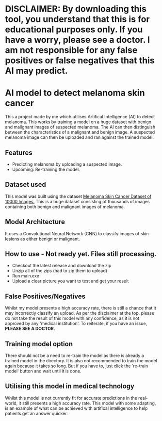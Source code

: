 <h1 color="red">DISCLAIMER:
  <span>By downloading this tool, you understand that this is for educational purposes only. If you have a worry, please see a doctor. I am not responsible for any false positives or false negatives that this AI may predict.</span>
</h1>

# AI model to detect melanoma skin cancer
<p>This a project made by me which utilises Artifical Intelligence (AI) to detect melanoma. This works by training a model on a huge dataset with benign and malignant images of suspected melanoma. The AI can then distinguish between the characteristics of a malignant and benign image. A suspected melanoma image can then be uploaded and ran against the trained model.</p>

## Features
<ul>
  <li>Predicting melanoma by uploading a suspected image.</li>
  <li>Upcoming: Re-training the model.</li>
</ul>

## Dataset used
<p>This model was built using the dataset <a href="https://www.kaggle.com/datasets/hasnainjaved/melanoma-skin-cancer-dataset-of-10000-images">Melanoma Skin Cancer Dataset of 10000 Images.</a> This is a huge dataset consisting of thousands of images containing both benign and malignant images of melanoma.</p>

## Model Architecture
<p>It uses a Convolutional Neural Network (CNN) to classify images of skin lesions as either benign or malignant.</p>

## How to use - <span color="red">Not ready yet. Files still processing.</span>
<ul>
  <li>Checkout the latest release and download the zip</li>
  <li>Unzip all of the zips (had to zip them to upload)</li>
  <li>Run main.exe</li>
  <li>Upload a clear picture you want to test and get your result</li>
</ul>

## False Positives/Negatives
Whilst my model presents a high accuracy rate, there is still a chance that it may incorrectly classify an upload. As per the disclaimer at the top, please do not take the result of this model with any confidence, as it is not approved by any 'medical institution'. To reiterate, if you have an issue, <b>PLEASE SEE A DOCTOR.</b>

## Training model option
<p>There should not be a need to re-train the model as there is already a trained model in the directory. It is also not recommended to train the model again because it takes so long. But if you have to, just click the 're-train model' button and wait until it is done.</p>

## Utilising this model in medical technology
<p>Whilst this model is not currently fit for accurate predictions in the real-world, it still presents a high accuracy rate. This model with some adapting, is an example of what can be achieved with artifical intelligence to help patients get an answer quicker.</p>
